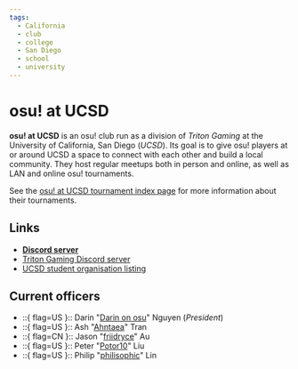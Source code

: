 ```yaml
---
tags:
  - California
  - club
  - college
  - San Diego
  - school
  - university
---
```


# osu! at UCSD

**osu! at UCSD** is an osu! club run as a division of *Triton Gaming* at the University of California, San Diego (*UCSD*). Its goal is to give osu! players at or around UCSD a space to connect with each other and build a local community. They host regular meetups both in person and online, as well as LAN and online osu! tournaments.

See the [osu! at UCSD tournament index page](/wiki/Tournaments/osu!_at_UCSD) for more information about their tournaments.

## Links

- **[Discord server](https://discord.gg/DqBVmv5Knx)**
- [Triton Gaming Discord server](https://discord.gg/tritongaming)
- [UCSD student organisation listing](https://studentorg.ucsd.edu/Home/Details/14917)

## Current officers

- ::{ flag=US }:: Darin "[Darin on osu](https://osu.ppy.sh/users/4839876)" Nguyen (*President*)
- ::{ flag=US }:: Ash "[Ahntaea](https://osu.ppy.sh/users/4941097)" Tran
- ::{ flag=CN }:: Jason "[friidryce](https://osu.ppy.sh/users/8271310)" Au
- ::{ flag=US }:: Peter "[Potor10](https://osu.ppy.sh/users/8029687)" Liu
- ::{ flag=US }:: Philip "[philisophic](https://osu.ppy.sh/users/7040672)" Lin
